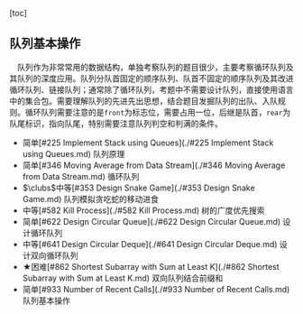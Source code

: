[toc]

## 队列基本操作

&emsp;队列作为非常常用的数据结构，单独考察队列的题目很少，主要考察循环队列及其队列的深度应用。队列分队首固定的顺序队列、队首不固定的顺序队列及其改进循环队列、链接队列；通常除了循环队列，考题中不需要设计队列，直接使用语言中的集合包。需要理解队列的先进先出思想，结合题目发掘队列的出队、入队规则。循环队列需要注意的是`front`为标志位，需要占用一位，后继是队首，`rear`为队尾标识，指向队尾，特别需要注意队列判空和判满的条件。

* 简单[#225 Implement Stack using Queues](./#225 Implement Stack using Queues.md)    队列原理
* 简单[#346 Moving Average from Data Stream](./#346 Moving Average from Data Stream.md)    循环队列
* $\clubs$中等[#353 Design Snake Game](./#353 Design Snake Game.md)    队列模拟贪吃蛇的移动进食
* 中等[#582 Kill Process](./#582 Kill Process.md)    树的广度优先搜索
* 简单[#622 Design Circular Queue](./#622 Design Circular Queue.md)    设计循环队列
* 中等[#641 Design Circular Deque](./#641 Design Circular Deque.md)    设计双向循环队列
* $\bigstar$困难[#862 Shortest Subarray with Sum at Least K](./#862 Shortest Subarray with Sum at Least K.md)    双向队列结合前缀和
* 简单[#933 Number of Recent Calls](./#933 Number of Recent Calls.md)    队列基本操作